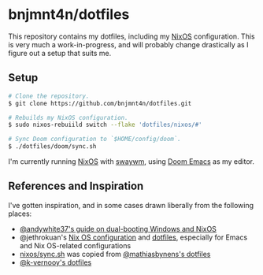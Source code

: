 # bnjmnt4n/dotfiles

This repository contains my dotfiles, including my [NixOS][nixos] configuration. This is very much a work-in-progress, and will probably change drastically as I figure out a setup that suits me.

## Setup

```sh
# Clone the repository.
$ git clone https://github.com/bnjmnt4n/dotfiles.git

# Rebuilds my NixOS configuration.
$ sudo nixos-rebuiild switch --flake 'dotfiles/nixos/#'

# Sync Doom configuration to `$HOME/config/doom`.
$ ./dotfiles/doom/sync.sh
```

I'm currently running [NixOS][nixos] with [swaywm][swaywm], using [Doom Emacs][doom-emacs] as my editor.

## References and Inspiration

I've gotten inspiration, and in some cases drawn liberally from the following places:

- [@andywhite37's guide on dual-booting Windows and NixOS][andywhite37/dual-boot]
- @jethrokuan's [Nix OS configuration][jethrokuan/nix-config] and [dotfiles][jethrokuan/dots], especially for Emacs and Nix OS-related configurations
- [nixos/sync.sh](./nixos/sync.sh) was copied from [@mathiasbynens's dotfiles][mathiasbynens/dotfiles]
- [@k-vernooy's dotfiles][k-vernooy/dotfiles]

[nixos]: https://nixos.org/
[swaywm]: https://swaywm.org/
[doom-emacs]: https://github.com/hlissner/doom-emacs
[andywhite37/dual-boot]: https://github.com/andywhite37/nixos/blob/9a3c13be14d3de4104322bb09efbf74245acffbd/DUAL_BOOT_WINDOWS_GUIDE.md
[jethrokuan/nix-config]: https://github.com/jethrokuan/nix-config
[jethrokuan/dots]: https://github.com/jethrokuan/dots
[mathiasbynens/dotfiles]: https://github.com/mathiasbynens/dotfiles
[k-vernooy/dotfiles]: https://github.com/k-vernooy/dotfiles
